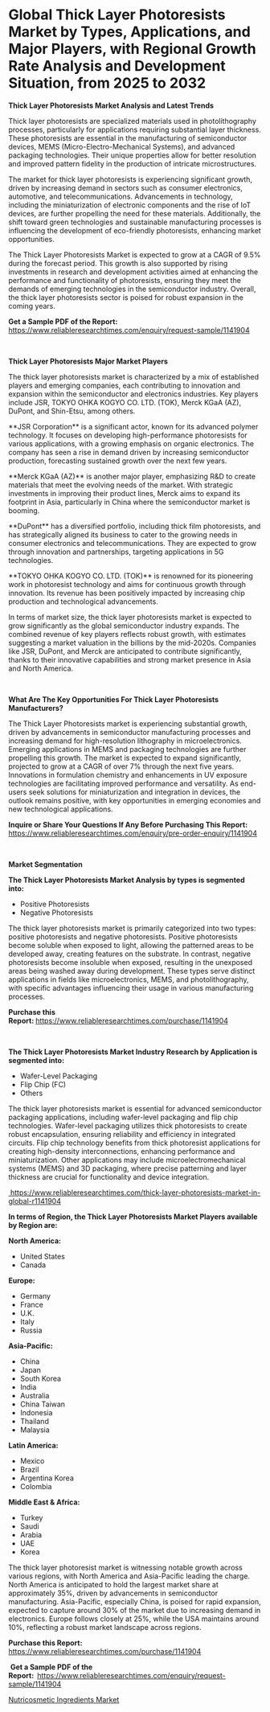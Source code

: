 <p><h1>Global Thick Layer Photoresists Market by Types, Applications, and Major Players, with Regional Growth Rate Analysis and Development Situation, from 2025 to 2032</h1></p><p><strong>Thick Layer Photoresists Market Analysis and Latest Trends</strong></p>
<p><p>Thick layer photoresists are specialized materials used in photolithography processes, particularly for applications requiring substantial layer thickness. These photoresists are essential in the manufacturing of semiconductor devices, MEMS (Micro-Electro-Mechanical Systems), and advanced packaging technologies. Their unique properties allow for better resolution and improved pattern fidelity in the production of intricate microstructures.</p><p>The market for thick layer photoresists is experiencing significant growth, driven by increasing demand in sectors such as consumer electronics, automotive, and telecommunications. Advancements in technology, including the miniaturization of electronic components and the rise of IoT devices, are further propelling the need for these materials. Additionally, the shift toward green technologies and sustainable manufacturing processes is influencing the development of eco-friendly photoresists, enhancing market opportunities.</p><p>The Thick Layer Photoresists Market is expected to grow at a CAGR of 9.5% during the forecast period. This growth is also supported by rising investments in research and development activities aimed at enhancing the performance and functionality of photoresists, ensuring they meet the demands of emerging technologies in the semiconductor industry. Overall, the thick layer photoresists sector is poised for robust expansion in the coming years.</p></p>
<p><strong>Get a Sample PDF of the Report:&nbsp;</strong> <a href="https://www.reliableresearchtimes.com/enquiry/request-sample/1141904?utm_campaign=2222&utm_medium=2&utm_source=Github&utm_content=ia&utm_term=24032025&utm_id=thick-layer-photoresists">https://www.reliableresearchtimes.com/enquiry/request-sample/1141904</a></p>
<p>&nbsp;</p>
<p><strong>Thick Layer Photoresists Major Market Players</strong></p>
<p><p>The thick layer photoresists market is characterized by a mix of established players and emerging companies, each contributing to innovation and expansion within the semiconductor and electronics industries. Key players include JSR, TOKYO OHKA KOGYO CO. LTD. (TOK), Merck KGaA (AZ), DuPont, and Shin-Etsu, among others.</p><p>**JSR Corporation** is a significant actor, known for its advanced polymer technology. It focuses on developing high-performance photoresists for various applications, with a growing emphasis on organic electronics. The company has seen a rise in demand driven by increasing semiconductor production, forecasting sustained growth over the next few years.</p><p>**Merck KGaA (AZ)** is another major player, emphasizing R&D to create materials that meet the evolving needs of the market. With strategic investments in improving their product lines, Merck aims to expand its footprint in Asia, particularly in China where the semiconductor market is booming.</p><p>**DuPont** has a diversified portfolio, including thick film photoresists, and has strategically aligned its business to cater to the growing needs in consumer electronics and telecommunications. They are expected to grow through innovation and partnerships, targeting applications in 5G technologies.</p><p>**TOKYO OHKA KOGYO CO. LTD. (TOK)** is renowned for its pioneering work in photoresist technology and aims for continuous growth through innovation. Its revenue has been positively impacted by increasing chip production and technological advancements.</p><p>In terms of market size, the thick layer photoresists market is expected to grow significantly as the global semiconductor industry expands. The combined revenue of key players reflects robust growth, with estimates suggesting a market valuation in the billions by the mid-2020s. Companies like JSR, DuPont, and Merck are anticipated to contribute significantly, thanks to their innovative capabilities and strong market presence in Asia and North America.</p></p>
<p>&nbsp;</p>
<p><strong>What Are The Key Opportunities For Thick Layer Photoresists Manufacturers?</strong></p>
<p><p>The Thick Layer Photoresists market is experiencing substantial growth, driven by advancements in semiconductor manufacturing processes and increasing demand for high-resolution lithography in microelectronics. Emerging applications in MEMS and packaging technologies are further propelling this growth. The market is expected to expand significantly, projected to grow at a CAGR of over 7% through the next five years. Innovations in formulation chemistry and enhancements in UV exposure technologies are facilitating improved performance and versatility. As end-users seek solutions for miniaturization and integration in devices, the outlook remains positive, with key opportunities in emerging economies and new technological applications.</p></p>
<p><strong>Inquire or Share Your Questions If Any Before Purchasing This Report:</strong> <a href="https://www.reliableresearchtimes.com/enquiry/pre-order-enquiry/1141904?utm_campaign=2222&utm_medium=2&utm_source=Github&utm_content=ia&utm_term=24032025&utm_id=thick-layer-photoresists">https://www.reliableresearchtimes.com/enquiry/pre-order-enquiry/1141904</a></p>
<p>&nbsp;</p>
<p><strong>Market Segmentation</strong></p>
<p><strong>The Thick Layer Photoresists Market Analysis by types is segmented into:</strong></p>
<p><ul><li>Positive Photoresists</li><li>Negative Photoresists</li></ul></p>
<p><p>The thick layer photoresists market is primarily categorized into two types: positive photoresists and negative photoresists. Positive photoresists become soluble when exposed to light, allowing the patterned areas to be developed away, creating features on the substrate. In contrast, negative photoresists become insoluble when exposed, resulting in the unexposed areas being washed away during development. These types serve distinct applications in fields like microelectronics, MEMS, and photolithography, with specific advantages influencing their usage in various manufacturing processes.</p></p>
<p><strong>Purchase this Report:&nbsp;</strong><a href="https://www.reliableresearchtimes.com/purchase/1141904?utm_campaign=2222&utm_medium=2&utm_source=Github&utm_content=ia&utm_term=24032025&utm_id=thick-layer-photoresists">https://www.reliableresearchtimes.com/purchase/1141904</a></p>
<p>&nbsp;</p>
<p><strong>The Thick Layer Photoresists Market Industry Research by Application is segmented into:</strong></p>
<p><ul><li>Wafer-Level Packaging</li><li>Flip Chip (FC)</li><li>Others</li></ul></p>
<p><p>The thick layer photoresists market is essential for advanced semiconductor packaging applications, including wafer-level packaging and flip chip technologies. Wafer-level packaging utilizes thick photoresists to create robust encapsulation, ensuring reliability and efficiency in integrated circuits. Flip chip technology benefits from thick photoresist applications for creating high-density interconnections, enhancing performance and miniaturization. Other applications may include microelectromechanical systems (MEMS) and 3D packaging, where precise patterning and layer thickness are crucial for functionality and device integration.</p></p>
<p><a href="https://www.reliableresearchtimes.com/thick-layer-photoresists-market-in-global-r1141904?utm_campaign=2222&utm_medium=2&utm_source=Github&utm_content=ia&utm_term=24032025&utm_id=thick-layer-photoresists">&nbsp;https://www.reliableresearchtimes.com/thick-layer-photoresists-market-in-global-r1141904</a></p>
<p><strong>In terms of Region, the Thick Layer Photoresists Market Players available by Region are:</strong></p>
<p>
    <p> <strong> North America: </strong>
        <ul>
            <li>United States</li>
            <li>Canada</li>
        </ul>
        </p> 
    <p> <strong> Europe: </strong>
        <ul>
            <li>Germany</li>
            <li>France</li>
            <li>U.K.</li>
            <li>Italy</li>
            <li>Russia</li>
        </ul>
        </p> 
    <p> <strong> Asia-Pacific: </strong>
        <ul>
            <li>China</li>
            <li>Japan</li>
            <li>South Korea</li>
            <li>India</li>
            <li>Australia</li>
            <li>China Taiwan</li>
            <li>Indonesia</li>
            <li>Thailand</li>
            <li>Malaysia</li>
        </ul>
        </p> 
    <p> <strong> Latin America: </strong>
        <ul>
            <li>Mexico</li>
            <li>Brazil</li>
            <li>Argentina Korea</li>
            <li>Colombia</li>
        </ul>
        </p> 
    <p> <strong> Middle East & Africa: </strong>
        <ul>
            <li>Turkey</li>
            <li>Saudi</li>
            <li>Arabia</li>
            <li>UAE</li>
            <li>Korea</li>
        </ul>
    </p>
    </p>
<p><p>The thick layer photoresist market is witnessing notable growth across various regions, with North America and Asia-Pacific leading the charge. North America is anticipated to hold the largest market share at approximately 35%, driven by advancements in semiconductor manufacturing. Asia-Pacific, especially China, is poised for rapid expansion, expected to capture around 30% of the market due to increasing demand in electronics. Europe follows closely at 25%, while the USA maintains around 10%, reflecting a robust market landscape across regions.</p></p>
<p><strong>Purchase this Report: </strong><a href="https://www.reliableresearchtimes.com/purchase/1141904?utm_campaign=2222&utm_medium=2&utm_source=Github&utm_content=ia&utm_term=24032025&utm_id=thick-layer-photoresists">https://www.reliableresearchtimes.com/purchase/1141904</a></p>
<p>&nbsp;<strong>Get a Sample PDF of the Report:&nbsp;&nbsp;</strong><a href="https://www.reliableresearchtimes.com/enquiry/request-sample/1141904?utm_campaign=2222&utm_medium=2&utm_source=Github&utm_content=ia&utm_term=24032025&utm_id=thick-layer-photoresists">https://www.reliableresearchtimes.com/enquiry/request-sample/1141904</a></p>
<p><strong></strong></p>
<p><p><a href="https://github.com/LilianFaulkner65/Market-Research-Report-List-2/blob/main/nutricosmetic-ingredients-market.md?utm_campaign=2222&utm_medium=2&utm_source=Github&utm_content=ia&utm_term=24032025&utm_id=thick-layer-photoresists">Nutricosmetic Ingredients Market</a></p></p>